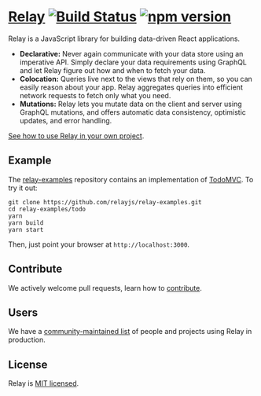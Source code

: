 # [Relay](https://relay.dev) [![Build Status](https://travis-ci.org/facebook/relay.svg?branch=master)](https://travis-ci.org/facebook/relay) [![npm version](https://badge.fury.io/js/react-relay.svg)](http://badge.fury.io/js/react-relay)

Relay is a JavaScript library for building data-driven React applications.

* **Declarative:** Never again communicate with your data store using an imperative API. Simply declare your data requirements using GraphQL and let Relay figure out how and when to fetch your data.
* **Colocation:** Queries live next to the views that rely on them, so you can easily reason about your app. Relay aggregates queries into efficient network requests to fetch only what you need.
* **Mutations:** Relay lets you mutate data on the client and server using GraphQL mutations, and offers automatic data consistency, optimistic updates, and error handling.

[See how to use Relay in your own project](https://relay.dev/docs/en/introduction-to-relay).

## Example

The [relay-examples](https://github.com/relayjs/relay-examples) repository contains an implementation of [TodoMVC](http://todomvc.com/). To try it out:

```
git clone https://github.com/relayjs/relay-examples.git
cd relay-examples/todo
yarn
yarn build
yarn start
```

Then, just point your browser at `http://localhost:3000`.

## Contribute

We actively welcome pull requests, learn how to [contribute](./.github/CONTRIBUTING.md).

## Users

We have a [community-maintained list](https://relay.dev/en/users) of people and projects using Relay in production.

## License

Relay is [MIT licensed](./LICENSE).
